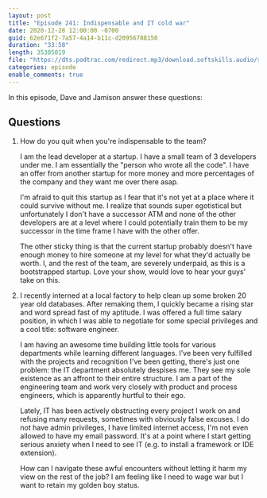 ```yaml
---
layout: post
title: "Episode 241: Indispensable and IT cold war"
date: 2020-12-28 12:00:00 -0700
guid: 62e671f2-7a57-4a14-b11c-d20956788150
duration: "33:58"
length: 35305019
file: "https://dts.podtrac.com/redirect.mp3/download.softskills.audio/sse-241.mp3"
categories: episode
enable_comments: true
---
```


In this episode, Dave and Jamison answer these questions:

## Questions

1. How do you quit when you're indispensable to the team?
   
   I am the lead developer at a startup. I have a small team of 3 developers under me. I am essentially the "person who wrote all the code". I have an offer from another startup for more money and more percentages of the company and they want me over there asap.
   
   I'm afraid to quit this startup as I fear that it's not yet at a place where it could survive without me. I realize that sounds super egotistical but unfortunately I don't have a successor ATM and none of the other developers are at a level where I could potentially train them to be my successor in the time frame I have with the other offer.
   
   The other sticky thing is that the current startup probably doesn't have enough money to hire someone at my level for what they'd actually be worth. I, and the rest of the team, are severely underpaid, as this is a bootstrapped startup. Love your show, would love to hear your guys' take on this.


2. I recently interned at a local factory to help clean up some broken 20 year old databases. After remaking them, I quickly became a rising star and word spread fast of my aptitude. I was offered a full time salary position, in which I was able to negotiate for some special privileges and a cool title: software engineer.
   
   I am having an awesome time building little tools for various departments while learning different languages. I've been very fulfilled with the projects and recognition I've been getting, there's just one problem: the IT department absolutely despises me.
   They see my sole existence as an affront to their entire structure. I am a part of the engineering team and work very closely with product and process engineers, which is apparently hurtful to their ego.
   
   Lately, IT has been actively obstructing every project I work on and refusing many requests, sometimes with obviously false excuses. I do not have admin privileges, I have limited internet access, I'm not even allowed to have my email password. It's at a point where I start getting serious anxiety when I need to see IT (e.g. to install a framework or IDE extension).
   
   How can I navigate these awful encounters without letting it harm my view on the rest of the job? I am feeling like I need to wage war but I want to retain my golden boy status.
